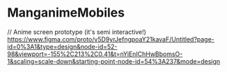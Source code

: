 # ManganimeMobiles

// Anime screen prototype (it's semi interactive!)
https://www.figma.com/proto/v5D9yrJefngpoaY21kavaF/Untitled?page-id=0%3A1&type=design&node-id=52-98&viewport=-155%2C213%2C0.41&t=nYiEnIChHwBbomsO-1&scaling=scale-down&starting-point-node-id=54%3A237&mode=design